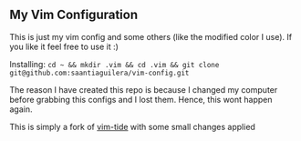 ## My Vim Configuration

This is just my vim config and some others (like the modified color I use). If you like it feel free to use it :)

Installing: `cd ~ && mkdir .vim && cd .vim && git clone git@github.com:saantiaguilera/vim-config.git`

The reason I have created this repo is because I changed my computer before grabbing this configs and I lost them. Hence, this wont happen again.

This is simply a fork of [vim-tide](https://github.com/bilibili/vim-vide) with some small changes applied

